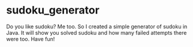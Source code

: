 # sudoku_generator

Do you like sudoku? Me too. So I created a simple generator of sudoku in Java. It will show you solved sudoku and how many failed attempts there were too. Have fun!